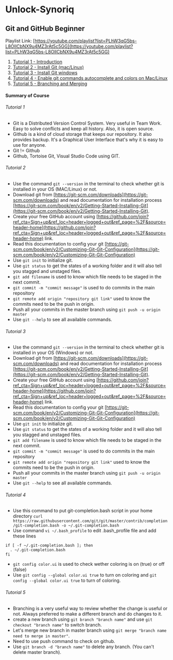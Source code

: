 # Unlock-Synoriq

## Git and GitHub Beginner
Playlist Link: [https://youtube.com/playlist?list=PLhW3qG5bs-L8OlICbNX9u4MZ3rAt5c5GG](https://youtube.com/playlist?list=PLhW3qG5bs-L8OlICbNX9u4MZ3rAt5c5GG)

1. [Tutorial 1 - Introduction](#Tutorial-1)
2. [Tutorial 2 - Install Git (mac/Linux)](#Tutorial-2)
3. [Tutorial 3 - Install Git windows](#Tutorial-3)
4. [Tutorial 4 - Enable git commands autocomplete and colors on Mac/Linux](#Tutorial-4)
5. [Tutorial 5 - Branching and Merging](#Tutorial-5)

#### Summary of Course
###### Tutorial 1
* Git is a Distributed Version Control System. Very useful in Team Work. Easy to solve conflicts and keep all history. Also, it is open source.
* Github is a kind of cloud storage that keeps our repository. It also provides backup. It's a Graphical User Interface that's why it is easy to use for anyone.
* Git != Github
* Github, Tortoise Git, Visual Studio Code using GIT.
###### Tutorial 2
* Use the command `git --version` in the terminal to check whether git is installed in your OS (MAC/Linux) or not.
* Download git from [https://git-scm.com/downloads](https://git-scm.com/downloads) and read documentation for installation process [https://git-scm.com/book/en/v2/Getting-Started-Installing-Git](https://git-scm.com/book/en/v2/Getting-Started-Installing-Git).
* Create your free GitHub account using [https://github.com/join?ref_cta=Sign+up&ref_loc=header+logged+out&ref_page=%2F&source=header-home](https://github.com/join?ref_cta=Sign+up&ref_loc=header+logged+out&ref_page=%2F&source=header-home) link.
* Read this documentation to config your git [https://git-scm.com/book/en/v2/Customizing-Git-Git-Configuration](https://git-scm.com/book/en/v2/Customizing-Git-Git-Configuration)
* Use `git init` to initialize git.
* Use `git status` to get the states of a working folder and it will also tell you stagged and unstaged files.
* `git add filename` is used to know which file needs to be staged in the next commit.
* `git commit -m "commit message"` is used to do commits in the main repository
* `git remote add origin "repository git link"` used to know the commits need to be the push in origin.
* Push all your commits in the master branch using `git push -u origin master`
* Use `git --help` to see all available commands.
###### Tutorial 3
* Use the command `git --version` in the terminal to check whether git is installed in your OS (Windows) or not.
* Download git from [https://git-scm.com/downloads](https://git-scm.com/downloads) and read documentation for installation process [https://git-scm.com/book/en/v2/Getting-Started-Installing-Git](https://git-scm.com/book/en/v2/Getting-Started-Installing-Git).
* Create your free GitHub account using [https://github.com/join?ref_cta=Sign+up&ref_loc=header+logged+out&ref_page=%2F&source=header-home](https://github.com/join?ref_cta=Sign+up&ref_loc=header+logged+out&ref_page=%2F&source=header-home) link.
* Read this documentation to config your git [https://git-scm.com/book/en/v2/Customizing-Git-Git-Configuration](https://git-scm.com/book/en/v2/Customizing-Git-Git-Configuration)
* Use `git init` to initialize git.
* Use `git status` to get the states of a working folder and it will also tell you stagged and unstaged files.
* `git add filename` is used to know which file needs to be staged in the next commit.
* `git commit -m "commit message"` is used to do commits in the main repository
* `git remote add origin "repository git link"` used to know the commits need to be the push in origin.
* Push all your commits in the master branch using `git push -u origin master`
* Use `git --help` to see all available commands.
###### Tutorial 4
* Use this command to put git-completion.bash script in your home directory `curl https://raw.githubusercontent.com/git/git/master/contrib/completion/git-completion.bash -o ~/.git-completion.bash`
* Use command `vi ~/.bash_profile` to edit .bash_profile file and add these lines
```
if [ -f ~/.git-completion.bash ]; then
  . ~/.git-completion.bash
fi
```
* `git config color.ui` is used to check wether coloring is on (true) or off (false)
* Use `git config --global color.ui true` to turn on coloring and `git config --global color.ui true` to turn of coloring.
###### Tutorial 5
* Branching is a very useful way to review whether the change is useful or not. Always preferred to make a different branch and do changes to it.
* create a new branch using `git branch "branch name"` and use `git checkout "branch name"` to switch branch.
* Let's merge new branch in master branch using `git merge "branch name need to merge in master"`.
* Need to use push command to check on github.
* Use `git branch -d "branch name"` to delete any branch. (You can't delete master branch).
